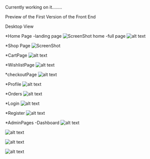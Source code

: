 Currently working on it........

Preview of the First Version of the Front End

Desktop View

*Home Page
    -landing page
![ScreenShot home](/screenshots/home1.png)
    -full page
![alt text](/screenshots/home.jpeg)

*Shop Page
![ScreenShot](/screenshots/shop.jpeg)

*CartPage
![alt text](/screenshots/Cart.jpeg) 

*WishlistPage
![alt text](/screenshots/wishlist.jpeg)

*checkoutPage
![alt text](/screenshots/checkout.jpeg)

*Profile
![alt text](/screenshots/Profile.jpeg)

*Orders
![alt text](/screenshots/Orders.jpeg)

*Login
![alt text](/screenshots/login.png)

*Register
![alt text](/screenshots/Register.jpeg)

*AdminPages
-Dashboard
![alt text](/screenshots/AdminDashboard.jpeg)

![alt text](/screenshots/productManagment.jpeg) 

![alt text](/screenshots/ordermangmeny.jpeg)

![alt text](/screenshots/usermanagment.jpeg)